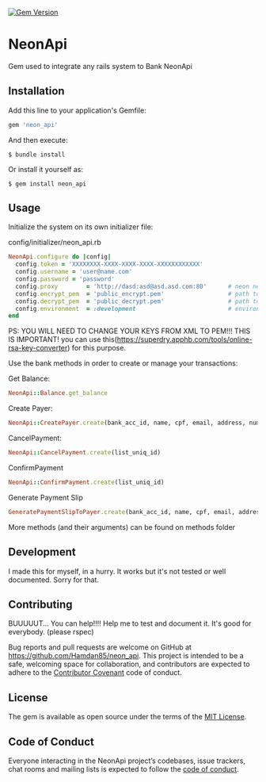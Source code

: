 [![Gem Version](https://badge.fury.io/rb/neon_api.svg)](https://badge.fury.io/rb/neon_api)


# NeonApi

Gem used to integrate any rails system to Bank NeonApi

## Installation

Add this line to your application's Gemfile:

```ruby
gem 'neon_api'
```

And then execute:

    $ bundle install

Or install it yourself as:

    $ gem install neon_api

## Usage

Initialize the system on its own initializer file:

config/initializer/neon_api.rb
```ruby
NeonApi.configure do |config|
  config.token = 'XXXXXXXX-XXXX-XXXX-XXXX-XXXXXXXXXXXX'
  config.username = 'user@name.com'
  config.password = 'password'
  config.proxy        = 'http://dasd:asd@asd.asd.com:80'      # neon needs a fixed outbound ip
  config.encrypt_pem  = 'public_encrypt.pem'                  # path to your encryption pem 
  config.decrypt_pem  = 'public_decrypt.pem'                  # path to your decryption pem
  config.environment  = :development                          # environment :development of :production
end
```

PS: YOU WILL NEED TO CHANGE YOUR KEYS FROM XML TO PEM!!! THIS IS IMPORTANT!
you can use this(https://superdry.apphb.com/tools/online-rsa-key-converter) for this purpose.

Use the bank methods in order to create or manage your transactions:

Get Balance:
```ruby
NeonApi::Balance.get_balance
```

Create Payer:
```ruby
NeonApi::CreatePayer.create(bank_acc_id, name, cpf, email, address, number, complement, zipcode, city, state, country)
```

CancelPayment:
```ruby
NeonApi::CancelPayment.create(list_uniq_id)
```

ConfirmPayment
```ruby
NeonApi::ConfirmPayment.create(list_uniq_id)
```

Generate Payment Slip
```ruby
GeneratePaymentSlipToPayer.create(bank_acc_id, name, cpf, email, address, number, complement, zipcode, city, state, country)
```
More methods (and their arguments) can be found on methods folder

## Development

I made this for myself, in a hurry. It works but it's not tested or well documented. Sorry for that.

## Contributing
BUUUUUT... You can help!!!!
Help me to test and document it. It's good for everybody. (please rspec)

Bug reports and pull requests are welcome on GitHub at https://github.com/Hamdan85/neon_api. This project is intended to be a safe, welcoming space for collaboration, and contributors are expected to adhere to the [Contributor Covenant](http://contributor-covenant.org) code of conduct.

## License

The gem is available as open source under the terms of the [MIT License](http://opensource.org/licenses/MIT).

## Code of Conduct

Everyone interacting in the NeonApi project’s codebases, issue trackers, chat rooms and mailing lists is expected to follow the [code of conduct](https://github.com/[USERNAME]/neon_api/blob/master/CODE_OF_CONDUCT.md).
